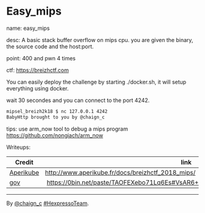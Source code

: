 # Easy_mips
name: easy_mips

desc: A basic stack buffer overflow on mips cpu. you are given the binary, the source code and the host:port.

point: 400 and pwn 4 times

ctf: https://breizhctf.com

You can easily deploy the challenge by starting ./docker.sh, it will setup everything using docker.

wait 30 secondes and you can connect to the port 4242.

```sh
mipsel_breizh2k18 $ nc 127.0.0.1 4242
BabyHttp brought to you by @chaign_c
```

tips: use arm_now tool to debug a mips program https://github.com/nongiach/arm_now

Writeups:

| Credit | link |
| --- | --- |
| [Aperikube](https://twitter.com/AperiKube) | http://www.aperikube.fr/docs/breizhctf_2018_mips/ |
| [gov](https://twitter.com/govlog) | https://0bin.net/paste/TAOFEXebo71Lq6Es#VsAR6+5aqycYxg3C4YgQ1K5BjoUfUPayhEltlLWiBqi |

----
By [@chaign\_c][] [#HexpressoTeam][hexpresso].


[hexpresso]:     https://hexpresso.github.io
[@chaign\_c]:    https://twitter.com/chaign_c
